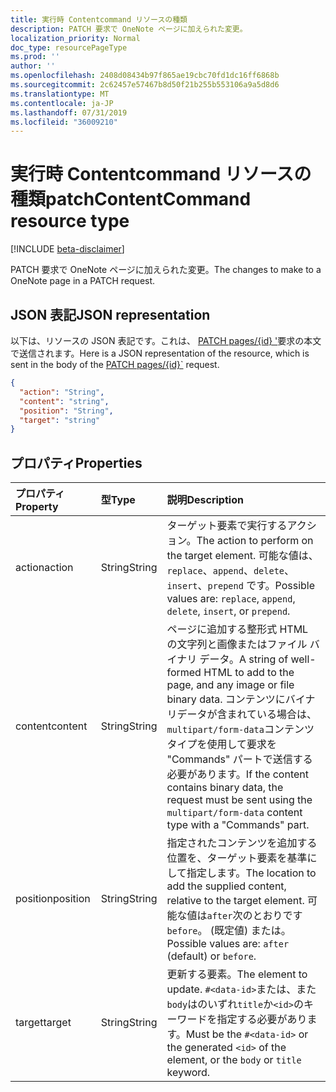 ```yaml
---
title: 実行時 Contentcommand リソースの種類
description: PATCH 要求で OneNote ページに加えられた変更。
localization_priority: Normal
doc_type: resourcePageType
ms.prod: ''
author: ''
ms.openlocfilehash: 2408d08434b97f865ae19cbc70fd1dc16ff6868b
ms.sourcegitcommit: 2c62457e57467b8d50f21b255b553106a9a5d8d6
ms.translationtype: MT
ms.contentlocale: ja-JP
ms.lasthandoff: 07/31/2019
ms.locfileid: "36009210"
---
```

# <a name="patchcontentcommand-resource-type"></a><span data-ttu-id="fcd3e-103">実行時 Contentcommand リソースの種類</span><span class="sxs-lookup"><span data-stu-id="fcd3e-103">patchContentCommand resource type</span></span>

[!INCLUDE [beta-disclaimer](../../includes/beta-disclaimer.md)]

<span data-ttu-id="fcd3e-104">PATCH 要求で OneNote ページに加えられた変更。</span><span class="sxs-lookup"><span data-stu-id="fcd3e-104">The changes to make to a OneNote page in a PATCH request.</span></span>

## <a name="json-representation"></a><span data-ttu-id="fcd3e-105">JSON 表記</span><span class="sxs-lookup"><span data-stu-id="fcd3e-105">JSON representation</span></span>

<span data-ttu-id="fcd3e-106">以下は、リソースの JSON 表記です。これは、 [PATCH pages/{id} '](../api/page-update.md)要求の本文で送信されます。</span><span class="sxs-lookup"><span data-stu-id="fcd3e-106">Here is a JSON representation of the resource, which is sent in the body of the [PATCH pages/{id}\`](../api/page-update.md) request.</span></span> 

<!-- {
  "blockType": "resource",
  "optionalProperties": [

  ],
  "@odata.type": "microsoft.graph.onenotePatchContentCommand"
}-->

```json
{
  "action": "String",
  "content": "string",
  "position": "String",
  "target": "string"
}

```

## <a name="properties"></a><span data-ttu-id="fcd3e-107">プロパティ</span><span class="sxs-lookup"><span data-stu-id="fcd3e-107">Properties</span></span>
| <span data-ttu-id="fcd3e-108">プロパティ</span><span class="sxs-lookup"><span data-stu-id="fcd3e-108">Property</span></span>     | <span data-ttu-id="fcd3e-109">型</span><span class="sxs-lookup"><span data-stu-id="fcd3e-109">Type</span></span>   |<span data-ttu-id="fcd3e-110">説明</span><span class="sxs-lookup"><span data-stu-id="fcd3e-110">Description</span></span>|
|:---------------|:--------|:----------|
|<span data-ttu-id="fcd3e-111">action</span><span class="sxs-lookup"><span data-stu-id="fcd3e-111">action</span></span>|<span data-ttu-id="fcd3e-112">String</span><span class="sxs-lookup"><span data-stu-id="fcd3e-112">String</span></span>|<span data-ttu-id="fcd3e-113">ターゲット要素で実行するアクション。</span><span class="sxs-lookup"><span data-stu-id="fcd3e-113">The action to perform on the target element.</span></span> <span data-ttu-id="fcd3e-114">可能な値は、`replace`、`append`、`delete`、`insert`、`prepend` です。</span><span class="sxs-lookup"><span data-stu-id="fcd3e-114">Possible values are: `replace`, `append`, `delete`, `insert`, or `prepend`.</span></span>|
|<span data-ttu-id="fcd3e-115">content</span><span class="sxs-lookup"><span data-stu-id="fcd3e-115">content</span></span>|<span data-ttu-id="fcd3e-116">String</span><span class="sxs-lookup"><span data-stu-id="fcd3e-116">String</span></span>|<span data-ttu-id="fcd3e-117">ページに追加する整形式 HTML の文字列と画像またはファイル バイナリ データ。</span><span class="sxs-lookup"><span data-stu-id="fcd3e-117">A string of well-formed HTML to add to the page, and any image or file binary data.</span></span> <span data-ttu-id="fcd3e-118">コンテンツにバイナリデータが含まれている場合は、 `multipart/form-data`コンテンツタイプを使用して要求を "Commands" パートで送信する必要があります。</span><span class="sxs-lookup"><span data-stu-id="fcd3e-118">If the content contains binary data, the request must be sent using the `multipart/form-data` content type with a "Commands" part.</span></span> |
|<span data-ttu-id="fcd3e-119">position</span><span class="sxs-lookup"><span data-stu-id="fcd3e-119">position</span></span>|<span data-ttu-id="fcd3e-120">String</span><span class="sxs-lookup"><span data-stu-id="fcd3e-120">String</span></span>|<span data-ttu-id="fcd3e-121">指定されたコンテンツを追加する位置を、ターゲット要素を基準にして指定します。</span><span class="sxs-lookup"><span data-stu-id="fcd3e-121">The location to add the supplied content, relative to the target element.</span></span> <span data-ttu-id="fcd3e-122">可能な値は`after`次のとおりです`before`。 (既定値) または。</span><span class="sxs-lookup"><span data-stu-id="fcd3e-122">Possible values are: `after` (default) or `before`.</span></span>|
|<span data-ttu-id="fcd3e-123">target</span><span class="sxs-lookup"><span data-stu-id="fcd3e-123">target</span></span>|<span data-ttu-id="fcd3e-124">String</span><span class="sxs-lookup"><span data-stu-id="fcd3e-124">String</span></span>|<span data-ttu-id="fcd3e-125">更新する要素。</span><span class="sxs-lookup"><span data-stu-id="fcd3e-125">The element to update.</span></span> <span data-ttu-id="fcd3e-126">`#<data-id>`または、また`body`はのいずれ`title`か`<id>`のキーワードを指定する必要があります。</span><span class="sxs-lookup"><span data-stu-id="fcd3e-126">Must be the `#<data-id>` or the generated `<id>` of the element, or the `body` or `title` keyword.</span></span>|

<!-- uuid: 8fcb5dbc-d5aa-4681-8e31-b001d5168d79
2015-10-25 14:57:30 UTC -->
<!--
{
  "type": "#page.annotation",
  "description": "patchContentCommand resource",
  "keywords": "",
  "section": "documentation",
  "tocPath": "",
  "suppressions": []
}
-->
